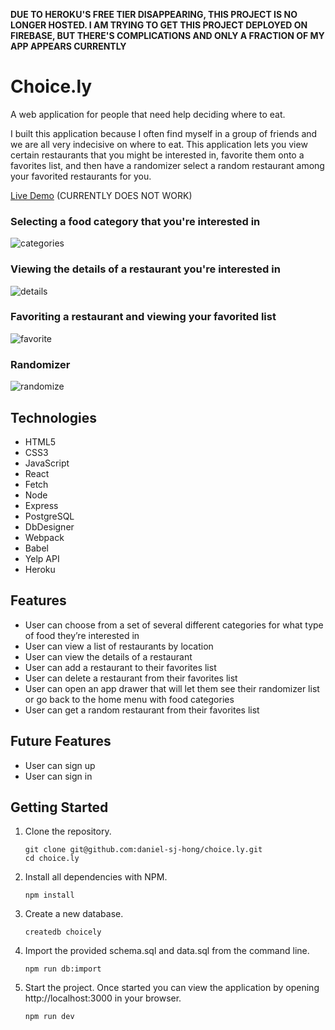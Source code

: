 **DUE TO HEROKU'S FREE TIER DISAPPEARING, THIS PROJECT IS NO LONGER HOSTED. I AM TRYING TO GET THIS PROJECT DEPLOYED ON FIREBASE, BUT THERE'S COMPLICATIONS AND ONLY A FRACTION OF MY APP APPEARS CURRENTLY**

# Choice.ly

A web application for people that need help deciding where to eat.

I built this application because I often find myself in a group of friends and we are all very indecisive on where to eat. This application lets you view certain restaurants that you might be interested in, favorite them onto a favorites list, and then have a randomizer select a random restaurant among your favorited restaurants for you.

[Live Demo](https://final-project-choicely.web.app/) (CURRENTLY DOES NOT WORK)

### Selecting a food category that you're interested in
![categories](https://user-images.githubusercontent.com/80491609/137402905-ffc2ef92-04dd-40f1-957f-2ce347e512d4.gif)
### Viewing the details of a restaurant you're interested in
![details](https://user-images.githubusercontent.com/80491609/137402937-518db01e-2a97-4465-bbc3-6c2f1349678a.gif)
### Favoriting a restaurant and viewing your favorited list
![favorite](https://user-images.githubusercontent.com/80491609/137402951-fdd55dac-e498-495e-904a-cd0bea0527d8.gif)
### Randomizer
![randomize](https://user-images.githubusercontent.com/80491609/137402973-5f4c5219-5828-4957-9d0e-64d1017985c6.gif)

## Technologies

* HTML5
* CSS3
* JavaScript
* React
* Fetch
* Node
* Express
* PostgreSQL
* DbDesigner
* Webpack
* Babel
* Yelp API
* Heroku

## Features

- User can choose from a set of several different categories for what type of food they’re interested in
- User can view a list of restaurants by location
- User can view the details of a restaurant
- User can add a restaurant to their favorites list
- User can delete a restaurant from their favorites list
- User can open an app drawer that will let them see their randomizer list or go back to the home menu with food categories
- User can get a random restaurant from their favorites list

## Future Features

- User can sign up
- User can sign in

## Getting Started

1. Clone the repository.

    ```shell
    git clone git@github.com:daniel-sj-hong/choice.ly.git
    cd choice.ly
    ```

1. Install all dependencies with NPM.

    ```shell
    npm install
    ```

1. Create a new database.

    ```shell
    createdb choicely
    ```

1. Import the provided schema.sql and data.sql from the command line.

    ```shell
    npm run db:import
    ```

1. Start the project. Once started you can view the application by opening http://localhost:3000 in your browser.

    ```shell
    npm run dev
